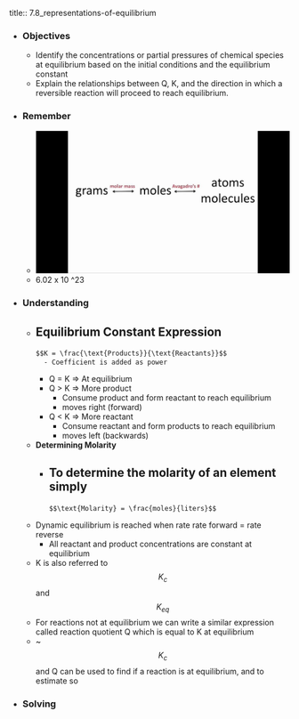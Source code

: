 title:: 7.8_representations-of-equilibrium

- ### Objectives
	- Identify the concentrations or partial pressures of chemical species at equilibrium based on the initial conditions and the equilibrium constant
	- Explain the relationships between Q, K, and the direction in which a reversible reaction will proceed to reach equilibrium.
- ### Remember
	- ![image.png](../assets/image_1647354179134_0.png)
	- 6.02 x 10 ^23
- ### Understanding
	- **Equilibrium Constant Expression**
		-
		  $$K = \frac{\text{Products}}{\text{Reactants}}$$
			- Coefficient is added as power
		- Q = K => At equilibrium
		- Q > K => More product
			- Consume product and form reactant to reach equilibrium
			- moves right (forward)
		- Q < K => More reactant
			- Consume reactant and form products to reach equilibrium
			- moves left (backwards)
	- **Determining Molarity**
		- To determine the molarity of an element simply
			-
			  $$\text{Molarity} = \frac{moles}{liters}$$
	- Dynamic equilibrium is reached when rate rate forward = rate reverse
		- All reactant and product concentrations are constant at equilibrium
	- K is also referred to $$K_c$$ and $$K_{eq}$$
	- For reactions not at equilibrium we can write a similar expression called reaction quotient Q which is equal to K at equilibrium
	- ~ $$K_c$$ and Q can be used to find if a reaction is at equilibrium, and to estimate so
- ### Solving